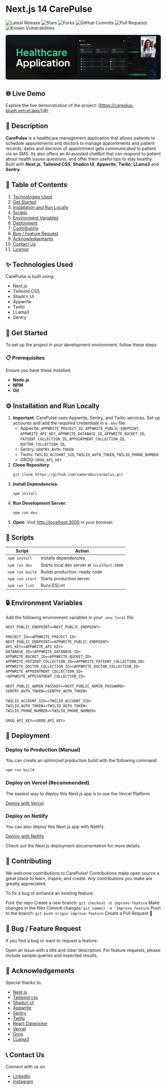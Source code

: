 # Next.js 14 CarePulse

![Latest Release](https://img.shields.io/github/v/release/ladunjexa/nextjs14-carepulse)
![Stars](https://img.shields.io/github/stars/ladunjexa/nextjs14-carepulse)
![Forks](https://img.shields.io/github/forks/ladunjexa/nextjs14-carepulse)
![GitHub Commits](https://img.shields.io/github/commits-since/ladunjexa/nextjs14-carepulse/latest)
![Pull Requests](https://img.shields.io/github/issues-pr/ladunjexa/nextjs14-carepulse)
![Known Vulnerabilities](https://snyk.io/test/github/ladunjexa/nextjs14-carepulse/badge.svg)

![Project Screenshot](https://github.com/ladunjexa/nextjs14-carepulse/blob/main/public/assets/mockup.png)

## 🌐 Live Demo
Explore the live demonstration of the project: [https://careplus-blush.vercel.app/](#)

## 📝 Description
**CarePulse** is a healthcare management application that allows patients to schedule appointments and doctors to manage appointments and patient records, dates and decision of  appointment gets communicated to patient via an SMS. Its also offers an AI assisted chatBot that can respond to patient about health issues questions, and offer them useful tips to stay healthy Built with **Next.js**, **Tailwind CSS**, **Shadcn UI**, **Appwrite**, **Twilio**, **LLama3** and **Sentry**.

## 📖 Table of Contents
1. [Technologies Used](#technologies-used)
2. [Get Started](#get-started)
3. [Installation and Run Locally](#installation-and-run-locally)
4. [Scripts](#scripts)
5. [Environment Variables](#environment-variables)
6. [Deployment](#deployment)
7. [Contributing](#contributing)
8. [Bug / Feature Request](#bug--feature-request)
9. [Acknowledgements](#acknowledgements)
10. [Contact Us](#contact-us)
11. [License](#license)

## ✨ Technologies Used
CarePulse is built using:
- Next.js
- Tailwind CSS
- Shadcn UI
- Appwrite
- Twilio
- LLama3
- Sentry

## 🧰 Get Started
To set up the project in your development environment, follow these steps:

### 📋 Prerequisites
Ensure you have these installed:
- **Node.js**
- **NPM**
- **Git**

## ⚙️ Installation and Run Locally
1. **Important**: CarePulse uses Appwrite, Sentry,  and Twilio services. Set up accounts and add the required credentials in a `.env` file:
    - Appwrite: `APPWRITE_PROJECT_ID`, `APPWRITE_PUBLIC_ENDPOINT`, `APPWRITE_API_KEY`, `APPWRITE_DATABASE_ID`, `APPWRITE_BUCKET_ID`, `PATIENT_COLLECTION_ID`,  `APPOINTMENT_COLLECTION_ID`, `DOCTOR_COLLECTION_ID`,  
    - Sentry: `SENTRY_AUTH_TOKEN`
    - Twilio: `TWILIO_ACCOUNT_SID`, `TWILIO_AUTH_TOKEN`, `TWILIO_PHONE_NUMBER`
    - GROQ: `GROQ_API_KEY`
2. **Clone Repository**:
    ```bash
    git clone https://github.com/samorobo/careplus.git
    ```
3. **Install Dependencies**:
    ```bash
    npm install
    ```
4. **Run Development Server**:
    ```bash
    npm run dev
    ```
5. **Open**: Visit [http://localhost:3000](http://localhost:3000) in your browser.

## 📜 Scripts
| Script           | Action                                       |
|------------------|----------------------------------------------|
| `npm install`    | Installs dependencies                        |
| `npm run dev`    | Starts local dev server at `localhost:3000`  |
| `npm run build`  | Builds production-ready code                 |
| `npm run start`  | Starts production server                     |
| `npm run lint`   | Runs ESLint                                  |

## 🔒 Environment Variables
Add the following environment variables in your `.env.local` file:
```plaintext
NEXT_PUBLIC_ENDPOINT=<NEXT_PUBLIC_ENDPOINT>

PROJECT_ID=<APPWRITE_PROJECT_ID>
NEXT_PUBLIC_ENDPOINT=<APPWRITE_PUBLIC_ENDPOINT>
API_KEY=<APPWRITE_API_KEY>
DATABASE_ID=<APPWRITE_DATABASE_ID>
APPWRITE_BUCKET_ID=<APPWRITE_BUCKET_ID>
APPWRITE_PATIENT_COLLECTION_ID=<APPWRITE_PATIENT_COLLECTION_ID>
APPWRITE_DOCTOR_COLLECTION_ID=<APPWRITE_DOCTOR_COLLECTION_ID>
APPWRITE_APPOINTMENT_COLLECTION_ID=<APPWRITE_APPOINTMENT_COLLECTION_ID>

NEXT_PUBLIC_ADMIN_PASSKEY=<NEXT_PUBLIC_ADMIN_PASSWORD>
SENTRY_AUTH_TOKEN=<SENTRY_AUTH_TOKEN>

TWILIO_ACCOUNT_SID=<TWILIO_ACCOUNT_SID>
TWILIO_AUTH_TOKEN=<TWILIO_AUTH_TOKEN>
TWILIO_PHONE_NUMBER=<TWILIO_PHONE_NUMBER>

GROQ_API_KEY=<GROQ_API_KEY>

```

## 🚀 Deployment

### Deploy to Production (Manual)
You can create an optimized production build with the following command:
```bash
npm run build
```

### Deploy on Vercel (Recommended)
The easiest way to deploy this Next.js app is to use the Vercel Platform.

[Deploy with Vercel](https://vercel.com)

### Deploy on Netlify
You can also deploy this Next.js app with Netlify.

[Deploy with Netlify](https://www.netlify.com)

Check out the Next.js deployment documentation for more details.

## 🔧 Contributing
We welcome contributions to CarePulse! Contributions make open source a great place to learn, inspire, and create. Any contributions you make are greatly appreciated.

To fix a bug or enhance an existing feature:

Fork the repo
Create a new branch: `git checkout -b improve-feature`
Make changes in the files
Commit changes: `git commit -m 'Improve feature`
Push to the branch: `git push origin improve-feature`
Create a Pull Request 🎉

## 📩 Bug / Feature Request
If you find a bug or want to request a feature:

Open an issue with a title and clear description.
For feature requests, please include sample queries and expected results.

## 💎 Acknowledgements
Special thanks to:

- [Next js](https://nextjs.org/)
- [Tailwind css](https://tailwindcss.com/)
- [Shadcn UI](https://ui.shadcn.com/)
- [Appwrite](https://appwrite.io/)
- [Sentry](https://sentry.io/)
- [Twilio](https://www.twilio.com/en-us)
- [React Datepicker](https://www.npmjs.com/package/react-datepicker)
- [Vercel](https://www.vercel.com)
- [Groq](https://groq.com)
- [LLama3](https://www.llama.com)

## 📞 Contact Us
Connect with us on 
- [LinkedIn](https://www.linkedin.com/in/godwin-samuel)
- [instagram](https://www.instagram.com/godwin839/) 





